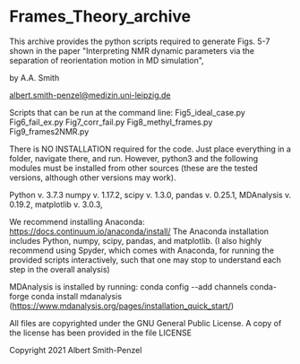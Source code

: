 # Frames_Theory_archive
This archive provides the python scripts required to generate Figs. 5-7
shown in the paper "Interpreting NMR dynamic parameters via the separation of reorientation motion in MD simulation", 

by A.A. Smith

albert.smith-penzel@medizin.uni-leipzig.de

Scripts that can be run at the command line:
Fig5_ideal_case.py
Fig6_fail_ex.py
Fig7_corr_fail.py
Fig8_methyl_frames.py
Fig9_frames2NMR.py

There is NO INSTALLATION required for the code. Just place everything in a folder, navigate there, and run. However, python3 and the following modules must be installed from other sources (these are the tested versions, although other versions may work).

Python v. 3.7.3
numpy v. 1.17.2,
scipy v. 1.3.0,
pandas v. 0.25.1,
MDAnalysis v. 0.19.2,
matplotlib v. 3.0.3,

We recommend installing Anaconda: https://docs.continuum.io/anaconda/install/
The Anaconda installation includes Python, numpy, scipy, pandas, and matplotlib. 
(I also highly recommend using Spyder, which comes with Anaconda, for running the provided scripts interactively, such that one may stop to understand each step in the overall analysis)

MDAnalysis is installed by running:
conda config --add channels conda-forge
conda install mdanalysis
(https://www.mdanalysis.org/pages/installation_quick_start/)

All files are copyrighted under the GNU General Public License. A copy of the license has been provided in the file LICENSE

Copyright 2021 Albert Smith-Penzel